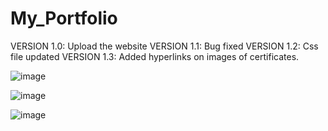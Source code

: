# My_Portfolio

VERSION 1.0: Upload the website
VERSION 1.1: Bug fixed
VERSION 1.2: Css file updated
VERSION 1.3: Added hyperlinks on images of certificates.

![image](https://github.com/yordantankov/My_Portfolio/assets/94921040/9d6ac738-29e4-4774-82d8-508b87412957)


![image](https://github.com/yordantankov/My_Portfolio/assets/94921040/ee184d1b-ff8d-41ce-a512-c02f81489edd)


![image](https://github.com/yordantankov/My_Portfolio/assets/94921040/bf67ed1e-5624-4922-9d00-bf0eec63f9ab)


